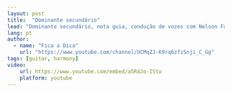 ```yaml
---
layout: post
title:  "Dominante secundário"
lead: "Dominante secundário, nota guia, condução de vozes com Nelson Faria"
lang: pt
author:
  - name: "Fica a Dica"
    url: "https://www.youtube.com/channel/UCMqZJ-K9rq6zfzSnji_C_Gg"
tags: [guitar, harmony]
video:
    url: https://www.youtube.com/embed/a5R4Jo-ISto
    platform: youtube
---
```

